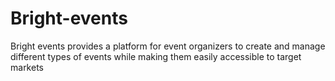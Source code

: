 # Bright-events
Bright events provides a platform for event organizers to create and manage different types of events while making them easily accessible to target markets
